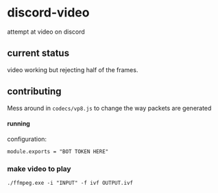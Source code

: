 # discord-video
attempt at video on discord

## current status
video working but rejecting half of the frames.

## contributing
Mess around in `codecs/vp8.js` to change the way packets are generated

#### running
configuration:
```JS
module.exports = "BOT TOKEN HERE"
```

### make video to play
```SH
./ffmpeg.exe -i "INPUT" -f ivf OUTPUT.ivf
```